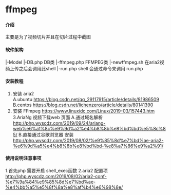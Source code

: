 # ffmpeg

#### 介绍
主要是为了视频切片并且在切片过程中截图

#### 软件架构
|-Model
   |-DB.php      DB类
   |-ffmpeg.php  FFMPEG类
|-newffmpeg.sh   在aria2视频上传之后会调用此shell
|-run.php        shell 会通过命令来调用 run.php


#### 安装教程
1. 安装 aria2  
 A.ubuntu  https://blog.csdn.net/qq_29117915/article/details/81986509  
 B.centos  https://blog.csdn.net/lichenzero/article/details/80141390
2. 安装 FFmpeg
 https://www.linuxidc.com/Linux/2019-03/157443.htm 
3.AriaNg 视频下载web 页面 
 A.通过域名解析   http://php.wyscdz.com/2019/09/24/ariang-web%e6%a1%8c%e9%9d%a2%e4%b8%8b%e8%bd%bd%e5%8c%85/
 B.直接通过谷歌浏览器 安装 http://php.wyscdz.com/2019/08/02/%e9%85%8d%e7%bd%ae-aria2-%e6%9d%a5%e4%b8%8b%e8%bd%bd-%e8%a7%86%e9%a2%91/



#### 使用说明注意事项
1.首先php 需要开启 shell_exec函数
2.aria2 配置项 http://php.wyscdz.com/2019/08/02/aria2-conf-%e7%9a%84%e9%85%8d%e7%bd%ae-%e4%bb%a5%e5%8f%8a%e8%af%b4%e6%98%8e/ 





